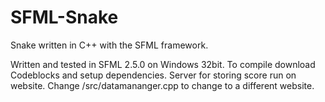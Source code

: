 # SFML-Snake
Snake written in C++ with the SFML framework.

Written and tested in SFML 2.5.0 on Windows 32bit.
To compile download Codeblocks and setup dependencies.
Server for storing score run on website.
Change /src/datamananger.cpp to change to a different website.
